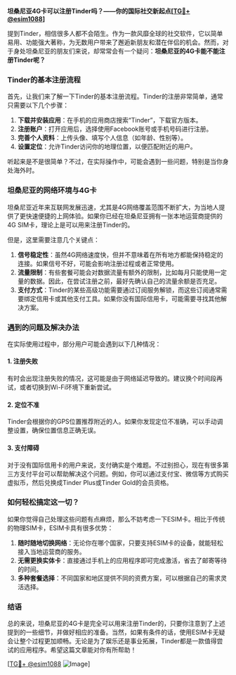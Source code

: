 **坦桑尼亚4G卡可以注册Tinder吗？——你的国际社交新起点[[TG💪+ @esim1088](https://t.me/s/esim1088)]**

提到Tinder，相信很多人都不会陌生。作为一款风靡全球的社交软件，它以简单易用、功能强大著称，为无数用户带来了邂逅新朋友和潜在伴侣的机会。然而，对于身处坦桑尼亚的朋友们来说，却常常会有一个疑问：**坦桑尼亚的4G卡能不能注册Tinder呢？**

### Tinder的基本注册流程

首先，让我们来了解一下Tinder的基本注册流程。Tinder的注册非常简单，通常只需要以下几个步骤：

1. **下载并安装应用**：在手机的应用商店搜索“Tinder”，下载官方版本。
2. **注册账户**：打开应用后，选择使用Facebook账号或手机号码进行注册。
3. **完善个人资料**：上传头像、填写个人信息（如年龄、性别等）。
4. **设置定位**：允许Tinder访问你的地理位置，以便匹配附近的用户。

听起来是不是很简单？不过，在实际操作中，可能会遇到一些问题，特别是当你身处海外时。

### 坦桑尼亚的网络环境与4G卡

坦桑尼亚近年来互联网发展迅速，尤其是4G网络覆盖范围不断扩大，为当地人提供了更快速便捷的上网体验。如果你已经在坦桑尼亚拥有一张本地运营商提供的4G SIM卡，理论上是可以用来注册Tinder的。

但是，这里需要注意几个关键点：

1. **信号稳定性**：虽然4G网络速度快，但并不意味着在所有地方都能保持稳定的连接。如果信号不好，可能会影响注册过程或者正常使用。
2. **流量限制**：有些套餐可能会对数据流量有额外的限制，比如每月只能使用一定量的数据。因此，在尝试注册之前，最好先确认自己的流量余额是否充足。
3. **支付方式**：Tinder的某些高级功能需要通过订阅服务解锁，而这些订阅通常需要绑定信用卡或其他支付工具。如果你没有国际信用卡，可能需要寻找其他解决方案。

### 遇到的问题及解决办法

在实际使用过程中，部分用户可能会遇到以下几种情况：

#### 1. 注册失败
有时会出现注册失败的情况，这可能是由于网络延迟导致的。建议换个时间段再试，或者切换到Wi-Fi环境下重新尝试。

#### 2. 定位不准
Tinder会根据你的GPS位置推荐附近的人。如果你发现定位不准确，可以手动调整设置，确保位置信息正确无误。

#### 3. 支付障碍
对于没有国际信用卡的用户来说，支付确实是个难题。不过别担心，现在有很多第三方支付平台可以帮助解决这个问题。例如，你可以通过支付宝、微信等方式购买虚拟币，然后兑换成Tinder Plus或Tinder Gold的会员资格。

### 如何轻松搞定这一切？

如果你觉得自己处理这些问题有点麻烦，那么不妨考虑一下ESIM卡。相比于传统的物理SIM卡，ESIM卡具有很多优势：

1. **随时随地切换网络**：无论你在哪个国家，只要支持ESIM卡的设备，就能轻松接入当地运营商的服务。
2. **无需更换实体卡**：直接通过手机上的应用程序即可完成激活，省去了邮寄等待的时间。
3. **多种套餐选择**：不同国家和地区提供不同的资费方案，可以根据自己的需求灵活选择。

### 结语

总的来说，坦桑尼亚的4G卡是完全可以用来注册Tinder的，只要你注意到了上述提到的一些细节，并做好相应的准备。当然，如果有条件的话，使用ESIM卡无疑会让整个过程更加顺畅。无论是为了娱乐还是事业拓展，Tinder都是一款值得尝试的应用程序。希望这篇文章能对你有所帮助！

[[TG💪+ @esim1088](https://t.me/s/esim1088) ![Image](https://i.postimg.cc/4NQfJmqS/Snipaste-2025-05-13-00-14-12.png)]